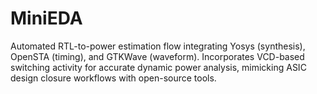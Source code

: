 # MiniEDA
Automated RTL-to-power estimation flow integrating Yosys (synthesis), OpenSTA (timing), and GTKWave (waveform). Incorporates VCD-based switching activity for accurate dynamic power analysis, mimicking ASIC design closure workflows with open-source tools.
